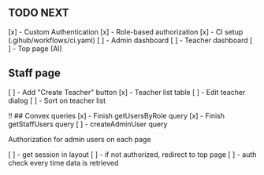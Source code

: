 ## TODO NEXT

[x] - Custom Authentication
[x] - Role-based authorization
[x] - CI setup (.gihub/workflows/ci.yaml)
[ ] - Admin dashboard
[ ] - Teacher dashboard
[ ] - Top page (AI)


## Staff page
[ ] - Add "Create Teacher" button
[x] - Teacher list table
[ ] - Edit teacher dialog
[ ] - Sort on teacher list

!! ## Convex queries
[x] - Finish getUsersByRole query
[x] - Finish getStaffUsers query
[ ] - createAdminUser query



Authorization for admin users on each page

[ ] - get session in layout
[ ] - if not authorized, redirect to top page
[ ] - auth check every time data is retrieved
